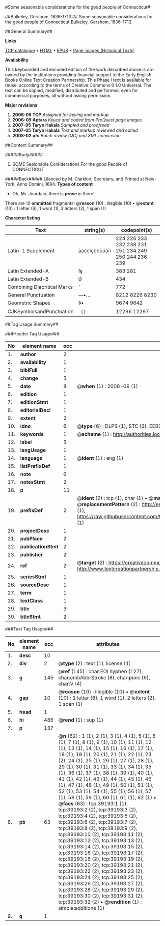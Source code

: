 #Some seasonable considerations for the good people of Connecticut#

##Bulkeley, Gershom, 1636-1713.##
Some seasonable considerations for the good people of Connecticut
Bulkeley, Gershom, 1636-1713.

##General Summary##

**Links**

[TCP catalogue](http://www.ota.ox.ac.uk/tcp/)  • 
[HTML](http://tei.it.ox.ac.uk/tcp/Texts-HTML/free/A30/A30054.html)  • 
[EPUB](http://tei.it.ox.ac.uk/tcp/Texts-EPUB/free/A30/A30054.epub) • 
[Page images (Historical Texts)](https://data.historicaltexts.jisc.ac.uk/view?pubId=eebo-99834689e&pageId=eebo-99834689e-39193-1)

**Availability**

This keyboarded and encoded edition of the
	       work described above is co-owned by the institutions
	       providing financial support to the Early English Books
	       Online Text Creation Partnership. This Phase I text is
	       available for reuse, according to the terms of Creative
	       Commons 0 1.0 Universal. The text can be copied,
	       modified, distributed and performed, even for
	       commercial purposes, all without asking permission.

**Major revisions**

1. __2006-05__ __TCP__ *Assigned for keying and markup*
1. __2006-05__ __Aptara__ *Keyed and coded from ProQuest page images*
1. __2007-05__ __Taryn Hakala__ *Sampled and proofread*
1. __2007-05__ __Taryn Hakala__ *Text and markup reviewed and edited*
1. __2008-02__ __pfs__ *Batch review (QC) and XML conversion*

##Content Summary##

#####Body#####

1. SOME
Seaſonable Conſiderations
For the good People of
CONNECTICUT

#####Back#####
Liſenced by M. Clarkſon, Secretary, and
Printed at New-York, Anno Domini,
1694.
**Types of content**

  * Oh, Mr. Jourdain, there is **prose** in there!

There are 10 **ommitted** fragments! 
 @__reason__ (10) : illegible (10)  •  @__extent__ (10) : 1 letter (6), 1 word (1), 2 letters (2), 1 span (1)

**Character listing**


|Text|string(s)|codepoint(s)|
|---|---|---|
|Latin-1 Supplement|àâéèîçûêùúôìï|224 226 233 232 238 231 251 234 249 250 244 236 239|
|Latin Extended-A|ſę|383 281|
|Latin Extended-B|Ʋ|434|
|Combining             Diacritical Marks|̄|772|
|General Punctuation|—•…|8212 8226 8230|
|Geometric Shapes|◊▪|9674 9642|
|CJKSymbolsandPunctuation|〈〉|12296 12297|

##Tag Usage Summary##

###Header Tag Usage###

|No|element name|occ|attributes|
|---|---|---|---|
|1.|__author__|2||
|2.|__availability__|1||
|3.|__biblFull__|1||
|4.|__change__|5||
|5.|__date__|8| @__when__ (1) : 2008-09 (1)|
|6.|__edition__|1||
|7.|__editionStmt__|1||
|8.|__editorialDecl__|1||
|9.|__extent__|2||
|10.|__idno__|6| @__type__ (6) : DLPS (1), STC (2), EEBO-CITATION (1), PROQUEST (1), VID (1)|
|11.|__keywords__|1| @__scheme__ (1) : http://authorities.loc.gov/ (1)|
|12.|__label__|5||
|13.|__langUsage__|1||
|14.|__language__|1| @__ident__ (1) : eng (1)|
|15.|__listPrefixDef__|1||
|16.|__note__|6||
|17.|__notesStmt__|2||
|18.|__p__|11||
|19.|__prefixDef__|2| @__ident__ (2) : tcp (1), char (1)  •  @__matchPattern__ (2) : ([0-9\-]+):([0-9IVX]+) (1), (.+) (1)  •  @__replacementPattern__ (2) : http://eebo.chadwyck.com/downloadtiff?vid=$1&page=$2 (1), https://raw.githubusercontent.com/textcreationpartnership/Texts/master/tcpchars.xml#$1 (1)|
|20.|__projectDesc__|1||
|21.|__pubPlace__|2||
|22.|__publicationStmt__|2||
|23.|__publisher__|2||
|24.|__ref__|2| @__target__ (2) : https://creativecommons.org/publicdomain/zero/1.0/ (1), http://www.textcreationpartnership.org/docs/. (1)|
|25.|__seriesStmt__|1||
|26.|__sourceDesc__|1||
|27.|__term__|1||
|28.|__textClass__|1||
|29.|__title__|3||
|30.|__titleStmt__|2||


###Text Tag Usage###

|No|element name|occ|attributes|
|---|---|---|---|
|1.|__desc__|10||
|2.|__div__|2| @__type__ (2) : text (1), license (1)|
|3.|__g__|145| @__ref__ (145) : char:EOLhyphen (127), char:cmbAbbrStroke (8), char:punc (6), char:V (4)|
|4.|__gap__|10| @__reason__ (10) : illegible (10)  •  @__extent__ (10) : 1 letter (6), 1 word (1), 2 letters (2), 1 span (1)|
|5.|__head__|1||
|6.|__hi__|486| @__rend__ (1) : sup (1)|
|7.|__p__|137||
|8.|__pb__|63| @__n__ (62) : 1 (1), 2 (1), 3 (1), 4 (1), 5 (1), 6 (1), 7 (1), 8 (1), 9 (1), 10 (1), 11 (1), 12 (1), 13 (1), 14 (1), 15 (1), 16 (1), 17 (1), 18 (1), 19 (1), 20 (1), 21 (1), 22 (1), 23 (2), 24 (1), 25 (1), 26 (1), 27 (1), 28 (1), 29 (1), 30 (1), 31 (1), 33 (1), 34 (1), 35 (1), 36 (1), 37 (1), 38 (1), 39 (1), 40 (1), 41 (1), 42 (1), 43 (1), 44 (1), 45 (1), 46 (1), 47 (1), 48 (1), 49 (1), 50 (1), 51 (1), 52 (1), 53 (1), 54 (1), 55 (1), 56 (1), 57 (1), 58 (1), 59 (1), 60 (1), 61 (1), 62 (1)  •  @__facs__ (63) : tcp:39193:1 (1), tcp:39193:2 (2), tcp:39193:3 (2), tcp:39193:4 (2), tcp:39193:5 (2), tcp:39193:6 (2), tcp:39193:7 (2), tcp:39193:8 (2), tcp:39193:9 (2), tcp:39193:10 (2), tcp:39193:11 (2), tcp:39193:12 (2), tcp:39193:13 (2), tcp:39193:14 (2), tcp:39193:15 (2), tcp:39193:16 (2), tcp:39193:17 (2), tcp:39193:18 (2), tcp:39193:19 (2), tcp:39193:20 (2), tcp:39193:21 (2), tcp:39193:22 (2), tcp:39193:23 (2), tcp:39193:24 (2), tcp:39193:25 (2), tcp:39193:26 (2), tcp:39193:27 (2), tcp:39193:28 (2), tcp:39193:29 (2), tcp:39193:30 (2), tcp:39193:31 (2), tcp:39193:32 (2)  •  @__rendition__ (1) : simple:additions (1)|
|9.|__q__|1||
